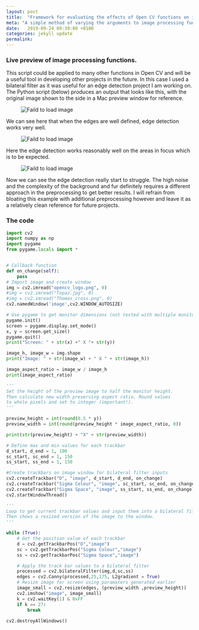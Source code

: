 ```yaml
---
layout: post
title:  "Framework for evaluating the effects of Open CV functions on images (Python)"
meta: "A simple method of varying the arguments to image processing functions in real time with sliders."
date:   2019-09-24 09:39:00 +0100
categories: jekyll update
permalink: 
---
```


### Live preview of image processing functions.

This script could be applied to many other functions in Open CV and will be a useful tool in developing other projects in the future. In this case I used a bilateral filter as it was useful for an edge detection project I am working on. The Python script (below) produces an output that looks like this, with the original image shown to the side in a Mac preview window for reference. 

<figure class="figure-100">
<img class="scaled" src="{{site.baseurl}}/site_images/2019-09-24/opencv_logo.png" alt="Faild to load image">
<figcaption>
	
</figcaption></figure>  

We can see here that when the edges are well defined, edge detection works very well.


<figure class="figure-100">
<img class="scaled" src="{{site.baseurl}}/site_images/2019-09-24/Thomas.png" alt="Faild to load image">
<figcaption>

</figcaption></figure>  
Here the edge detection works reasonably well on the areas in focus which is to be expected. 

<figure class="figure-100">
<img class="scaled" src="{{site.baseurl}}/site_images/2019-09-24/Topaz.png" alt="Faild to load image">
<figcaption>

</figcaption></figure>  

Now we can see the edge detection really start to struggle. The high noise and the complexity of the background and fur definitely requires a different approach in the preprocessing to get better results. I will refrain from bloating this example with additional preprocessing however and leave it as a relatively clean reference for future projects.

### The code

``` python
import cv2
import numpy as np
import pygame
from pygame.locals import *


# Callback function
def on_change(self):
    pass
# Import image and create window
img = cv2.imread("opencv_logo.png", 0)
#img = cv2.imread("Topaz.jpg", 0)
#img = cv2.imread("Thomas_cross.png", 0)
cv2.namedWindow('image',cv2.WINDOW_AUTOSIZE)

# Use pygame to get monitor dimensions (not tested with multiple monitors)
pygame.init()
screen = pygame.display.set_mode()
x, y = screen.get_size()
pygame.quit()
print("Screen: " + str(x) +" X "+ str(y))

image_h, image_w = img.shape
print("Image: " + str(image_w) + " X " + str(image_h))

image_aspect_ratio = image_w / image_h
print(image_aspect_ratio)

'''
Set the height of the preview image to half the monitor height.
Then calculate new width preserving aspect ratio. Round values
to whole pixels and set to integer (important!).
'''

preview_height = int(round(0.5 * y))
preview_width = int(round(preview_height * image_aspect_ratio, 0))

print(str(preview_height) + "X" + str(preview_width))

# Define max and min values for each trackbar
d_start, d_end = 1, 100
sc_start, sc_end = 1, 150
ss_start, ss_end = 1, 150

#Create trackbars on image window for bilateral filter inputs
cv2.createTrackbar("D", "image", d_start, d_end, on_change)
cv2.createTrackbar("Sigma Colour", "image", sc_start, sc_end, on_change)
cv2.createTrackbar("Sigma Space", "image", ss_start, ss_end, on_change)
cv2.startWindowThread()

'''
Loop to get current trackbar values and input them into a bilateral filter.
Then shows a resized version of the image to the window.
'''

while (True):
    # Get the position value of each trackbar 
    d = cv2.getTrackbarPos("D","image")
    sc = cv2.getTrackbarPos("Sigma Colour","image")
    ss = cv2.getTrackbarPos("Sigma Space","image")

    # Apply the track bar values to a bilateral filter
    processed = cv2.bilateralFilter(img,d,sc,ss)
    edges = cv2.Canny(processed,25,175, L2gradient = True)
    # Resize image for screen using paramaters generated earlier
    image_small = cv2.resize(edges, (preview_width ,preview_height))
    cv2.imshow("image", image_small)
    k = cv2.waitKey(1) & 0xFF
    if k == 27:
        break
    
cv2.destroyAllWindows()
```

